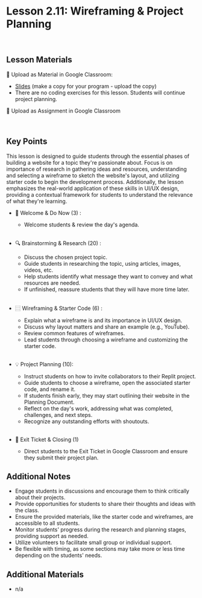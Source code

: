 # Lesson 2.11: Wireframing & Project Planning

<br>

## Lesson Materials

📖 Upload as Material in Google Classroom:
- [Slides](https://docs.google.com/presentation/d/1cD4d6D9LDP3xpCmtBn7DeP4p96M_v_P_o7Qnl4HwZHo/edit?usp=sharing) (make a copy for your program - upload the copy)
- There are no coding exercises for this lesson. Students will continue project planning.

📝 Upload as Assignment in Google Classroom

<br>

## Key Points
This lesson is designed to guide students through the essential phases of building a website for a topic they're passionate about. Focus is on importance of research in gathering ideas and resources, understanding and selecting a wireframe to sketch the website's layout, and utilizing starter code to begin the development process. Additionally, the lesson emphasizes the real-world application of these skills in UI/UX design, providing a contextual framework for students to understand the relevance of what they're learning.

- 👋 Welcome & Do Now (3) : 
    -  Welcome students & review the day's agenda.<br><br>

- 🔍 Brainstorming & Research (20) : 
    - Discuss the chosen project topic.
    - Guide students in researching the topic, using articles, images, videos, etc.
    - Help students identify what message they want to convey and what resources are needed.
    - If unfinished, reassure students that they will have more time later.<br><br>

- ⿳ Wireframing & Starter Code (6) :
    - Explain what a wireframe is and its importance in UI/UX design.
    - Discuss why layout matters and share an example (e.g., YouTube).
    - Review common features of wireframes.
    - Lead students through choosing a wireframe and customizing the starter code.<br><br>

- 💡 Project Planning (10): 
    - Instruct students on how to invite collaborators to their Replit project.
    - Guide students to choose a wireframe, open the associated starter code, and rename it.
    - If students finish early, they may start outlining their website in the Planning Document.
    - Reflect on the day's work, addressing what was completed, challenges, and next steps.
    - Recognize any outstanding efforts with shoutouts. <br><br>

- 👋 Exit Ticket & Closing (1)
    - Direct students to the Exit Ticket in Google Classroom and ensure they submit their project plan.

## Additional Notes
- Engage students in discussions and encourage them to think critically about their projects.
- Provide opportunities for students to share their thoughts and ideas with the class.
- Ensure the provided materials, like the starter code and wireframes, are accessible to all students.
- Monitor students' progress during the research and planning stages, providing support as needed.
- Utilize volunteers to facilitate small group or individual support.
- Be flexible with timing, as some sections may take more or less time depending on the students' needs.


## Additional Materials
- n/a
